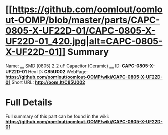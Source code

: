 
[[https://github.com/oomlout/oomlout-OOMP/blob/master/parts/CAPC-0805-X-UF22D-01/CAPC-0805-X-UF22D-01_420.jpg|alt=CAPC-0805-X-UF22D-01]] 
Summary
=================

Name: __ SMD (0805) 2.2 uF Capacitor (Ceramic) __
ID: __CAPC-0805-X-UF22D-01__
Hex ID: __C85U002__
WebPage: __https://github.com/oomlout/oomlout-OOMP/wiki/CAPC-0805-X-UF22D-01__
Short URL: __http://oom.lt/C85U002__

Full Details
==========================
Full summary of this part can be found in the wiki:   
__https://github.com/oomlout/oomlout-OOMP/wiki/CAPC-0805-X-UF22D-01__   

